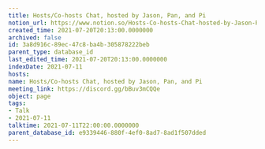 ```yaml
---
title: Hosts/Co-hosts Chat, hosted by Jason, Pan, and Pi
notion_url: https://www.notion.so/Hosts-Co-hosts-Chat-hosted-by-Jason-Pan-and-Pi-3a8d916c89ec47c8ba4b305878222beb
created_time: 2021-07-20T20:13:00.0000000
archived: false
id: 3a8d916c-89ec-47c8-ba4b-305878222beb
parent_type: database_id
last_edited_time: 2021-07-20T20:13:00.0000000
indexDate: 2021-07-11
hosts: 
name: Hosts/Co-hosts Chat, hosted by Jason, Pan, and Pi
meeting_link: https://discord.gg/bBuv3mCQQe
object: page
tags:
- Talk
- 2021-07-11
talktime: 2021-07-11T22:00:00.0000000
parent_database_id: e9339446-880f-4ef0-8ad7-8ad1f507dded
---
```





